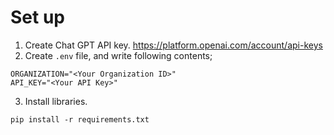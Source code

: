 # Set up
1. Create Chat GPT API key.
https://platform.openai.com/account/api-keys
2. Create `.env` file, and write following contents;
```
ORGANIZATION="<Your Organization ID>"
API_KEY="<Your API Key>"
```
3. Install libraries.
```
pip install -r requirements.txt
```

